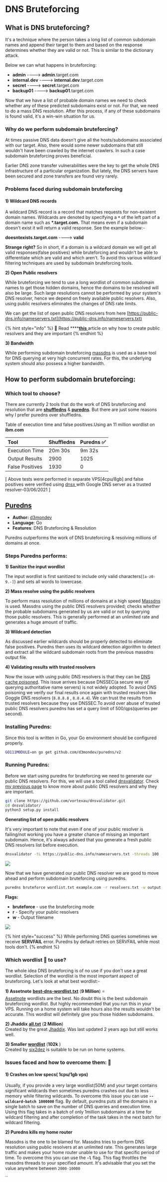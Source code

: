 # DNS Bruteforcing

## What is DNS bruteforcing?

It's a technique where the person takes a long list of common subdomain names and append their target to them and based on the response determines whether they are valid or not. This is similar to the dictionary attack.

Below we can what happens in bruteforcing:

* **admin**            ----&gt;       **admin**.target.com
* **internal.dev**  ----&gt;       **internal.dev**.target.com
* **secret**            ----&gt;       **secret**.target.com
* **backup01**      ----&gt;       **backup01**.target.com

Now that we have a list of probable domain names we need to check whether any of these predicted subdomains exist or not. For that, we need to do a mass DNS resolution. After this process, if any of these subdomains is found valid, it's a win-win situation for us.

### Why do we perform subdomain bruteforcing?

At times passive DNS data doesn't give all the hosts/subdomains associated with our target. Also, there would some newer subdomains that still wouldn't have been crawled by the internet crawlers. In such a case subdomain bruteforcing proves beneficial.

Earlier DNS zone transfer vulnerabilities were the key to get the whole DNS infrastructure of a particular organization. But lately, the DNS servers have been secured and zone transfers are found very rarely.

### Problems faced during subdomain bruteforcing

####  1\) Wildcard DNS records

A wildcard DNS record is a record that matches requests for non-existent domain names. Wildcards are denoted by specifying a **`*`** of the left part of a domain name such as **\*.target.com.** That means even if a subdomain doesn't exist it will return a valid response. See the example below:-

**doesntexists.target.com**    ----&gt;   **valid** 

**Strange right?** So in short, if a domain is a wildcard domain we will get all valid responses\(false positives\) while bruteforcing and wouldn't be able to differentiate which are valid and which aren't. To avoid this various wildcard filtering techniques are used by subdomain bruteforcing tools.

**2\) Open Public resolvers**

While bruteforcing we tend to use a long wordlist of common subdomain names to get those hidden domains, hence the domains to be resolved will also be large. Such large resolutions cannot be performed by your system's DNS resolver, hence we depend on freely available public resolvers. Also, using public resolvers eliminates the changes of DNS rate limits.

We can get the list of open public DNS resolvers from here [https://public-dns.info/nameservers.txt](https://public-dns.info/nameservers.txt)

{% hint style="info" %}
📖 Read ****[**this** ](https://app.gitbook.com/@sidxparab/s/subdomain-enumeration-guide/introduction/prequisites#2-100-accurate-public-dns-resolvers)article on why how to create public resolvers and they are important
{% endhint %}

**3\) Bandwidth**

While performing subdomain bruteforcing [massdns](https://github.com/blechschmidt/massdns) is used as a base tool for DNS querying at very high concurrent rates. For this, the underlying system should also possess a higher bandwidth. 

## How to perform subdomain bruteforcing:

### Which tool to choose?

There are currently 2 tools that do the work of DNS bruteforcing and resolution that are [**shuffledns**](https://github.com/projectdiscovery/shuffledns) & [**puredns**](https://github.com/d3mondev/puredns). But there are just some reasons why I prefer puredns over shuffledns.

Table of execution time and false positives.Using an 11 million wordlist on **ibm.com**

| **Tool** | **Shuffledns** | **Puredns** ✅  |
| :--- | :--- | :--- |
| Execution Time | 20m 30s | 9m 32s |
| Output Results | 2900 | 1025 |
| False Positives | 1930 | 0 |

\[ Above tests were performed in separate VPS\[4cpu/8gb\] and false positives were verified using [dnsx ](https://github.com/projectdiscovery/dnsx)with Google DNS server as a trusted resolver-03/06/2021 \]



## [Puredns](https://github.com/d3mondev/puredns)

* **Author:** [d3mondev](https://github.com/d3mondev)
* **Language**: Go
* **Features**: DNS Bruteforcing & Resolution

Puredns outperforms the work of DNS bruteforcing & resolving millions of domains at once.

### Steps Puredns performs:

**1\) Sanitize the input wordlist**

The input wordlist is first sanitized to include only valid characters\(`[a-z0-9.-]`\) and sets all words to lowercase.

**2\) Mass resolve using the public resolvers**

To perform mass resolution of millions of domains at a high speed  [Massdns](https://github.com/blechschmidt/massdns) is used. Massdns using the public DNS resolvers provided; checks whether the probable subdomains generated by us are valid or not by querying those public resolvers. This is generally performed at an unlimited rate and generates a huge amount of traffic.

**3\) Wildcard detection**

As discussed earlier wildcards should be properly detected to eliminate false positives. Puredns then uses its wildcard detection algorithm to detect and extract all the wildcard subdomain roots from the previous massdns output file.

**4\) Validating results with trusted resolvers**

Now the issue with using public DNS resolvers is that they can be [DNS cache poisoned](https://www.cloudflare.com/en-in/learning/dns/dns-cache-poisoning/). This issue arrives because DNSSEC\(a secure way of querying authoritative name servers\) is not widely adopted. To avoid DNS poisoning we verify our final results once again with trusted resolvers like Goggle DNS resolvers \(`8.8.8.8` , `8.8.4.4`\). We can trust the results from trusted resolvers because they use DNSSEC.To avoid over abuse of trusted public DNS resolvers puredns has set a query limit of 500/qps\(queries per second\).

### Installing Puredns:

Since this tool is written in Go, your Go environment should be configured properly.

```bash
GO111MODULE=on go get github.com/d3mondev/puredns/v2
```

### Running Puredns:

Before we start using puredns for bruteforcing we need to generate our public DNS resolvers. For this, we will use a tool called [dnsvalidator](https://github.com/vortexau/dnsvalidator). Check [my previous page](https://app.gitbook.com/@sidxparab/s/subdomain-enumeration-guide/introduction/prequisites#2-100-accurate-public-dns-resolvers) to know more about public DNS resolvers and why they are important.

```bash
git clone https://github.com/vortexau/dnsvalidator.git
cd dnsvalidator/
python3 setup.py install
```

**Generating list of open public resolvers**

 It's very important to note that even if one of your public resolver is failing/not working you have a greater chance of missing an important subdomain. Hence, it's always advised that you generate a fresh public DNS resolvers list before execution.

```bash
dnsvalidator -tL https://public-dns.info/nameservers.txt -threads 100 -o resolvers.txt
```

![](../.gitbook/assets/dnsvalidator1.png)

Now that we have generated our public DNS resolver we are good to move ahead and perform subdomain bruteforcing using puredns.

```bash
puredns bruteforce wordlist.txt example.com -r resolvers.txt -w output.txt
```

**Flags:**

* **bruteforce** - use the bruteforcing mode
* **r** - Specify your public resolvers
* **w** - Output filename

![](../.gitbook/assets/purednsb.png)

{% hint style="success" %}
While performing DNS queries sometimes we receive **SERVFAIL** error. Puredns by default retries on SERVFAIL while most tools don't.
{% endhint %}

### Which wordlist 📄 to use?

The whole idea DNS bruteforcing is of no use if you don't use a great wordlist. Selection of the wordlist is the most important aspect of bruteforcing. Let's look at what best wordlist:-  
  
**1\) Assetnote** [**best-dns-wordlist.txt**](https://wordlists-cdn.assetnote.io/data/manual/best-dns-wordlist.txt) \(**9 Million**\) ⭐  
[Assetnote](https://wordlists.assetnote.io/) wordlists are the best. No doubt this is the best subdomain bruteforcing wordlist. But highly recommended that you run this in your VPS. Running on a home system will take hours also the results wouldn't be accurate. This wordlist will definitely give you those hidden subdomains.

**2\) Jhaddix** [**all.txt**](https://gist.github.com/jhaddix/f64c97d0863a78454e44c2f7119c2a6a) \(**2 Million**\)  
Created by the great [Jhaddix](https://twitter.com/Jhaddix). Was last updated 2 years ago but still works well.

**3\) Smaller** [**wordlist**](https://gist.github.com/six2dez/a307a04a222fab5a57466c51e1569acf/raw) \(**102k** \)  
Created by [six2dez](https://github.com/six2dez) is suitable to be run on home systems.  


### Issues faced and how to overcome them: 👊 

#### 1\) Crashes on low specs\( 1cpu/1gb vps\)

Usually, if you provide a very large wordlist\(50M\) and your target contains significant wildcards then sometimes puredns crashes out due to less memory while filtering wildcards. To overcome this issue you can use **`--wildcard-batch 1000000`** flag. By default, puredns puts all the domains in a single batch to save on the number of DNS queries and execution time. Using this flag takes in a batch of only 1million subdomains at a time for wildcard filtering and after completion of the task takes in the next batch for wildcard filtering.

**2\) Puredns kills my home router** 

Massdns is the one to be blamed for. Massdns tries to perform DNS resolution using public resolvers at an unlimited rate. This generates large traffic and makes your home router unable to use for that specific period of time. To overcome this you can use the **`-l`** flag. This flag throttles the massdns threads to your specified amount. It's advisable that you set the value anywhere between `2000-10000`

\`\`




